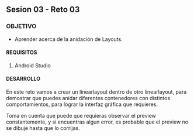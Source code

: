 ## Sesion 03 - Reto 03

### OBJETIVO 
 - Aprender acerca de la anidación de Layouts.

#### REQUISITOS 
1. Android Studio

#### DESARROLLO
En este reto vamos a crear un linearlayout dentro de otro linearlayout, para demostrar que puedes anidar diferentes contenedores con distintos comportamientos, para lograr la interfaz gráfica que requieres. 

Toma en cuenta que puede que requieras observar el preview constantemente, y si encuentras algun error, es probable que el preview no se dibuje hasta que lo corrijas.
